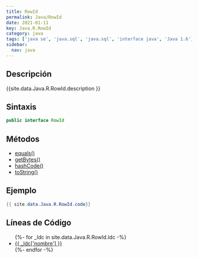 ```yaml
---
title: RowId
permalink: Java/RowId
date: 2021-01-11
key: Java.R.RowId
category: java
tags: ['java se', 'java.sql', 'java.sql', 'interface java', 'Java 1.6']
sidebar: 
  nav: java
---
```


## Descripción
{{site.data.Java.R.RowId.description }}

## Sintaxis
~~~java
public interface RowId
~~~

## Métodos
* [equals()](/Java/RowId/equals)
* [getBytes()](/Java/RowId/getBytes)
* [hashCode()](/Java/RowId/hashCode)
* [toString()](/Java/RowId/toString)

## Ejemplo
~~~java
{{ site.data.Java.R.RowId.code}}
~~~

## Líneas de Código
<ul>
{%- for _ldc in site.data.Java.R.RowId.ldc -%}
   <li>
       <a href="{{_ldc['url'] }}">{{ _ldc['nombre'] }}</a>
   </li>
{%- endfor -%}
</ul>
